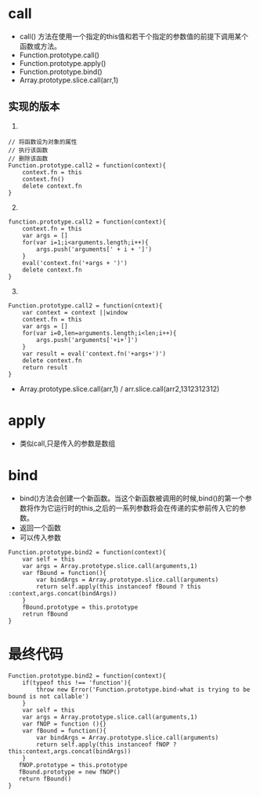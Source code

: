# call
* call() 方法在使用一个指定的this值和若干个指定的参数值的前提下调用某个函数或方法。
* Function.prototype.call()
* Function.prototype.apply()
* Function.prototype.bind()
* Array.prototype.slice.call(arr,1)
## 实现的版本
1. 
```
// 将函数设为对象的属性
// 执行该函数
// 删除该函数
Function.prototype.call2 = function(context){
    context.fn = this
    context.fn()
    delete context.fn
}

```
2. 
```
function.prototype.call2 = function(context){
    context.fn = this
    var args = []
    for(var i=1;i<arguments.length;i++){
        args.push('arguments[' + i + ']')
    }
    eval('context.fn('+args + ')')
    delete context.fn
}

```
3. 
```
Function.prototype.call2 = function(cntext){
    var context = context ||window
    context.fn = this
    var args = []
    for(var i=0,len=arguments.length;i<len;i++){
        args.push('arguments['+i+']')
    }
    var result = eval('context.fn('+args+')')
    delete context.fn
    return result
}

```
* Array.prototype.slice.call(arr,1)   / arr.slice.call(arr2,1312312312)
# apply 
* 类似call,只是传入的参数是数组
# bind
* bind()方法会创建一个新函数。当这个新函数被调用的时候,bind()的第一个参数将作为它运行时的this,之后的一系列参数将会在传递的实参前传入它的参数。
* 返回一个函数
* 可以传入参数
```
Function.prototype.bind2 = function(context){
    var self = this
    var args = Array.prototype.slice.call(arguments,1)
    var fBound = function(){
        var bindArgs = Array.prototype.slice.call(arguments)
        return self.apply(this instanceof fBound ? this :context,args.concat(bindArgs))
    }
    fBound.prototype = this.prototype
    retrun fBound
}
```
# 最终代码
```
Function.prototype.bind2 = function(context){
    if(typeof this !== 'function'){
        throw new Error('Function.prototype.bind-what is trying to be bound is not callable')
    }
    var self = this
    var args = Array.prototype.slice.call(arguments,1)
    var fNOP = function (){}
    var fBound = function(){
        var bindArgs = Array.prototype.slice.call(arguments)
        return self.apply(this instanceof fNOP ? this:context,args.concat(bindArgs))
    }
   fNOP.prototype = this.prototype
   fBound.prototype = new fNOP()
   return fBound() 
}

```
